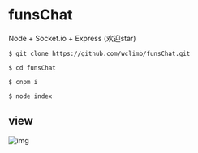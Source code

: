 # funsChat
Node + Socket.io + Express
(欢迎star)

```
$ git clone https://github.com/wclimb/funsChat.git
```
```
$ cd funsChat
```
```
$ cnpm i
```
```
$ node index
```
## view

![img](http://oswpupqu5.bkt.clouddn.com/funschat3.gif)
